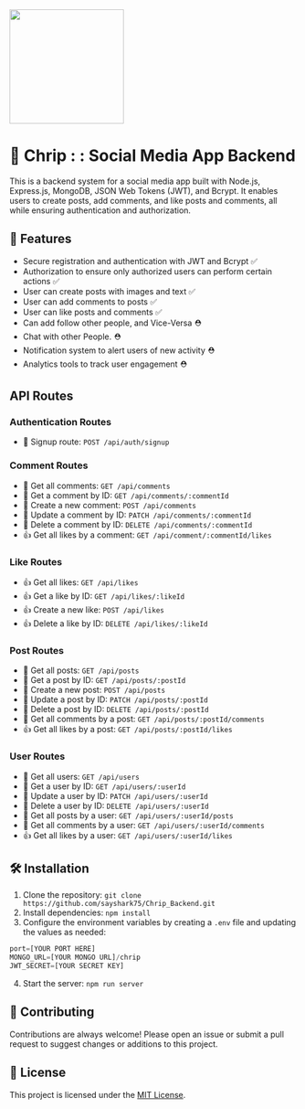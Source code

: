 <img width="200px" src="https://user-images.githubusercontent.com/112304655/234843367-7317b7c3-b5ce-4fc6-a153-9f8fb79e9301.png"/>

# 📱 Chrip : : Social Media App Backend

This is a backend system for a social media app built with Node.js, Express.js, MongoDB, JSON Web Tokens (JWT), and Bcrypt. It enables users to create posts, add comments, and like posts and comments, all while ensuring authentication and authorization.

## 🚀 Features

- Secure registration and authentication with JWT and Bcrypt :white_check_mark:
- Authorization to ensure only authorized users can perform certain actions :white_check_mark:
- User can create posts with images and text :white_check_mark:
- User can add comments to posts :white_check_mark:
- User can like posts and comments :white_check_mark:
- Can add follow other people, and Vice-Versa :rescue_worker_helmet:	
- Chat with other People. :rescue_worker_helmet:	
- Notification system to alert users of new activity :rescue_worker_helmet:	
- Analytics tools to track user engagement :rescue_worker_helmet:	

## API Routes

### Authentication Routes

- 🚪 Signup route: `POST /api/auth/signup`

### Comment Routes

- 💬 Get all comments: `GET /api/comments`
- 💬 Get a comment by ID: `GET /api/comments/:commentId`
- 💬 Create a new comment: `POST /api/comments`
- 💬 Update a comment by ID: `PATCH /api/comments/:commentId`
- 💬 Delete a comment by ID: `DELETE /api/comments/:commentId`
- 👍 Get all likes by a comment: `GET /api/comment/:commentId/likes`

### Like Routes

- 👍 Get all likes: `GET /api/likes`
- 👍 Get a like by ID: `GET /api/likes/:likeId`
- 👍 Create a new like: `POST /api/likes`
- 👍 Delete a like by ID: `DELETE /api/likes/:likeId`

### Post Routes

- 📝 Get all posts: `GET /api/posts`
- 📝 Get a post by ID: `GET /api/posts/:postId`
- 📝 Create a new post: `POST /api/posts`
- 📝 Update a post by ID: `PATCH /api/posts/:postId`
- 📝 Delete a post by ID: `DELETE /api/posts/:postId`
- 💬 Get all comments by a post: `GET /api/posts/:postId/comments`
- 👍 Get all likes by a post: `GET /api/posts/:postId/likes`

### User Routes

- 👤 Get all users: `GET /api/users`
- 👤 Get a user by ID: `GET /api/users/:userId`
- 👤 Update a user by ID: `PATCH /api/users/:userId`
- 👤 Delete a user by ID: `DELETE /api/users/:userId`
- 📝 Get all posts by a user: `GET /api/users/:userId/posts`
- 💬 Get all comments by a user: `GET /api/users/:userId/comments`
- 👍 Get all likes by a user: `GET /api/users/:userId/likes`

## 🛠️ Installation

1. Clone the repository: `git clone https://github.com/sayshark75/Chrip_Backend.git`
2. Install dependencies: `npm install`
3. Configure the environment variables by creating a `.env` file and updating the values as needed:
  ```js
port=[YOUR PORT HERE]
MONGO_URL=[YOUR MONGO URL]/chrip
JWT_SECRET=[YOUR SECRET KEY]
  ```

4. Start the server: `npm run server`

## 🤝 Contributing

Contributions are always welcome! Please open an issue or submit a pull request to suggest changes or additions to this project.

## 📝 License

This project is licensed under the [MIT License](LICENSE).
